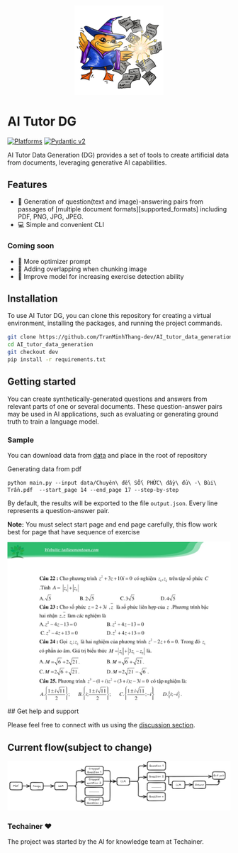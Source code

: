 <p align="center">
  <a href="https://github.com/docling-project/docling-sdg">
    <img loading="lazy" alt="Docling" src="https://github.com/docling-project/docling-sdg/raw/main/docs/assets/docling-sdg-pic.png" width="40%"/>
  </a>
</p>

# AI Tutor DG

[![Platforms](https://img.shields.io/badge/platform-macos%20|%20linux%20|%20windows-blue)](https://github.com/docling-project/docling-parse/)
[![Pydantic v2](https://img.shields.io/endpoint?url=https://raw.githubusercontent.com/pydantic/pydantic/main/docs/badge/v2.json)](https://docs.pydantic.dev/latest/contributing/#badges)

AI Tutor Data Generation (DG) provides a set of tools to create artificial data from documents, leveraging generative AI capabilities.

## Features

- 🧬 Generation of question(text and image)-answering pairs from passages of [multiple document formats][supported_formats] including
  PDF, PNG, JPG, JPEG.
- 💻 Simple and convenient CLI

### Coming soon

- 📝 More optimizer prompt
- 📝 Adding overlapping when chunking image
- 📝 Improve model for increasing exercise detection ability

## Installation

To use AI Tutor DG, you can clone this repository for
creating a virtual environment, installing the packages, and running the project commands.

```bash
git clone https://github.com/TranMinhThang-dev/AI_tutor_data_generation.git
cd AI_tutor_data_generation
git checkout dev
pip install -r requirements.txt
```

## Getting started

You can create synthetically-generated questions and answers from relevant parts of one or several documents.
These question-answer pairs may be used in AI applications, such as evaluating or generating
ground truth to train a language model.

### Sample

You can download data from [data](https://drive.google.com/drive/folders/1PAOtysa1K8fPuXuC8CzyjNwQ-pivEUfT?usp=sharing) and place in the root of repository

Generating data from pdf

```
python main.py --input data/Chuyên\ đề\ SỐ\ PHỨC\ đầy\ đủ\ -\ Bùi\ Trần.pdf  --start_page 14 --end_page 17 --step-by-step
```

By default, the results will be exported to the file `output.json`. Every line represents a question-answer pair.

**Note:** You must select start page and end page carefully, this flow work best for page that have sequence of exercise

<p align="center">
  <a href="https://github.com/TranMinhThang-dev/AI_tutor_data_generation/blob/dev/img/example_image.png">
    <img loading="lazy" alt="good_example" src="https://github.com/TranMinhThang-dev/AI_tutor_data_generation/blob/dev/img/example_image.png"/>
  </a>
</p>
## Get help and support

Please feel free to connect with us using the [discussion section](https://github.com/TranMinhThang-dev/AI_tutor_data_generation/discussions).

## Current flow(subject to change)

<p align="center">
  <a href="https://github.com/TranMinhThang-dev/AI_tutor_data_generation/blob/dev/img/architecture.png">
    <img loading="lazy" alt="Architecture" src="https://github.com/TranMinhThang-dev/AI_tutor_data_generation/blob/dev/img/architecture.png"/>
  </a>
</p>

### Techainer ❤️

The project was started by the AI for knowledge team at Techainer.
